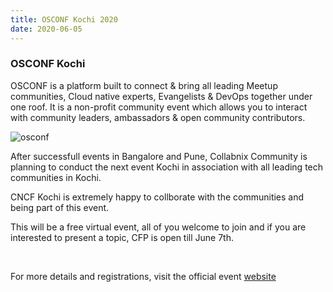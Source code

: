 ```yaml
---
title: OSCONF Kochi 2020
date: 2020-06-05
---
```


### OSCONF Kochi

OSCONF is a platform built to connect & bring all leading Meetup communities, Cloud native experts, Evangelists & DevOps together under one roof. It is a non-profit community event which allows you to interact with community leaders, ambassadors & open community contributors.

![osconf](/images/osconf-kochi-2020.png)


After successfull events in Bangalore and Pune, Collabnix Community is planning to conduct the next event Kochi in association with all leading tech communities in Kochi.

CNCF Kochi is extremely happy to collborate with the communities and being part of this event.

This will be a free virtual event, all of you welcome to join and if you are interested to present a topic, CFP is open till June 7th.


<br>

For more details and registrations, visit the official event [website](https://osconf-kochi.collabnix.com) 


